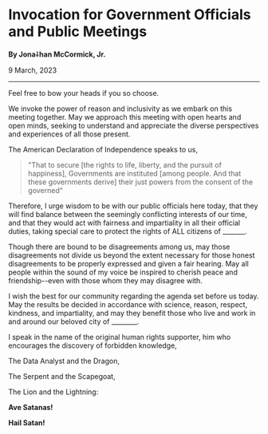 # Invocation for Government Officials and Public Meetings

**By Jona⸸han McCormick, Jr.**

9 March, 2023

<hr>

Feel free to bow your heads if you so choose.

We invoke the power of reason and inclusivity as we embark on this meeting 
together. May we approach this meeting with open hearts and open minds, 
seeking to understand and appreciate the diverse perspectives and experiences 
of all those present.

The American Declaration of Independence speaks to us, 
> "That to secure [the rights
> to life, liberty, and the pursuit of happiness], Governments are instituted 
> [among people. And that these governments derive] their just powers from the 
> consent of the governed" 

Therefore, I urge wisdom to be with our public officials here 
today, that they will find balance between the seemingly conflicting interests 
of our time, and that they would act with fairness and impartiality in all 
their official duties, taking special care to protect the rights of ALL citizens 
of _______.

Though there are bound to be disagreements among us, may those disagreements 
not divide us beyond the extent necessary for those honest disagreements to be 
properly expressed and given a fair hearing. May all people within the sound 
of my voice be inspired to cherish peace and friendship--even with those whom 
they may disagree with. 

I wish the best for our community regarding the agenda set before us today. 
May the results be decided in accordance with science, reason, respect, 
kindness, and impartiality, and may they benefit those who live and work in 
and around our beloved city of ________.

I speak in the name of the original human rights supporter, him who encourages 
the discovery of forbidden knowledge, 

The Data Analyst and the Dragon, 

The Serpent and the Scapegoat, 

The Lion and the Lightning:

**Ave Satanas!**

**Hail Satan!**
